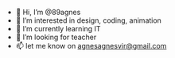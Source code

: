 - 👋 Hi, I’m @89agnes
- 👀 I’m interested in design, coding, animation
- 🌱 I’m currently learning IT
- 💞️ I’m looking for teacher
- 📫 let me know on agnesagnesvir@gmail.com

<!---
89agnes/89agnes is a ✨ special ✨ repository because its `README.md` (this file) appears on your GitHub profile.
You can click the Preview link to take a look at your changes.
--->
